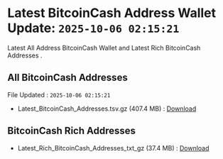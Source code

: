# Latest BitcoinCash Address Wallet Update: `2025-10-06 02:15:21`

Latest All Address BitcoinCash Wallet and Latest Rich BitcoinCash Addresses .

## All BitcoinCash Addresses

File Updated : `2025-10-06 02:15:21`

- Latest_BitcoinCash_Addresses.tsv.gz (407.4 MB) : [Download](https://github.com/Pymmdrza/Rich-Address-Wallet/releases/tag/BitcoinCash)

## BitcoinCash Rich Addresses

- Latest_Rich_BitcoinCash_Addresses_txt_gz (37.4 MB) : [Download](https://github.com/Pymmdrza/Rich-Address-Wallet/releases/tag/BitcoinCash)
